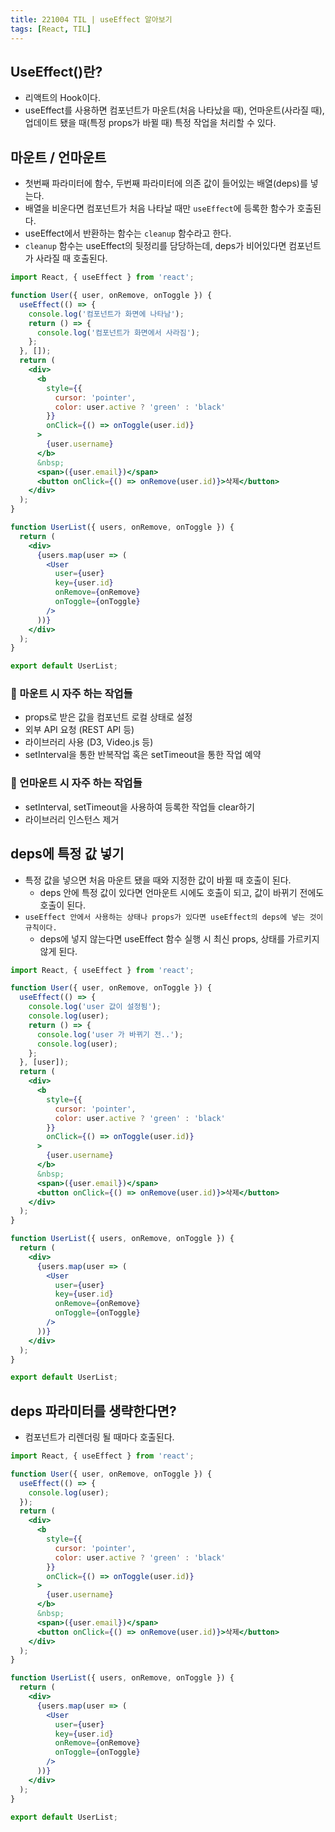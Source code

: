```yaml
---
title: 221004 TIL | useEffect 알아보기
tags: [React, TIL]
---
```


## UseEffect()란?

- 리액트의 Hook이다.
- useEffect를 사용하면 컴포넌트가 마운트(처음 나타났을 때), 언마운트(사라질 때), 업데이트 됐을 때(특정 props가 바뀔 때) 특정 작업을 처리할 수 있다.

## 마운트 / 언마운트

- 첫번째 파라미터에 함수, 두번째 파라미터에 의존 값이 들어있는 배열(deps)를 넣는다.
- 배열을 비운다면 컴포넌트가 처음 나타날 때만 `useEffect`에 등록한 함수가 호출된다.
- useEffect에서 반환하는 함수는 `cleanup` 함수라고 한다.
- `cleanup` 함수는 useEffect의 뒷정리를 담당하는데, deps가 비어있다면 컴포넌트가 사라질 때 호출된다.

```jsx
import React, { useEffect } from 'react';

function User({ user, onRemove, onToggle }) {
  useEffect(() => {
    console.log('컴포넌트가 화면에 나타남');
    return () => {
      console.log('컴포넌트가 화면에서 사라짐');
    };
  }, []);
  return (
    <div>
      <b
        style={{
          cursor: 'pointer',
          color: user.active ? 'green' : 'black'
        }}
        onClick={() => onToggle(user.id)}
      >
        {user.username}
      </b>
      &nbsp;
      <span>({user.email})</span>
      <button onClick={() => onRemove(user.id)}>삭제</button>
    </div>
  );
}

function UserList({ users, onRemove, onToggle }) {
  return (
    <div>
      {users.map(user => (
        <User
          user={user}
          key={user.id}
          onRemove={onRemove}
          onToggle={onToggle}
        />
      ))}
    </div>
  );
}

export default UserList;
```

### 🔨 마운트 시 자주 하는 작업들

- props로 받은 값을 컴포넌트 로컬 상태로 설정
- 외부 API 요청 (REST API 등)
- 라이브러리 사용 (D3, Video.js 등)
- setInterval을 통한 반복작업 혹은 setTimeout을 통한 작업 예약

### 🔧 언마운트 시 자주 하는 작업들

- setInterval, setTimeout을 사용하여 등록한 작업들 clear하기
- 라이브러리 인스턴스 제거

## deps에 특정 값 넣기

- 특정 값을 넣으면 처음 마운트 됐을 때와 지정한 값이 바뀔 때 호출이 된다.
    - deps 안에 특정 값이 있다면 언마운트 시에도 호출이 되고, 값이 바뀌기 전에도 호출이 된다.
- `useEffect 안에서 사용하는 상태나 props가 있다면 useEffect의 deps에 넣는 것이 규칙이다.`
    - deps에 넣지 않는다면 useEffect 함수 실행 시 최신 props, 상태를 가르키지 않게 된다.

```jsx
import React, { useEffect } from 'react';

function User({ user, onRemove, onToggle }) {
  useEffect(() => {
    console.log('user 값이 설정됨');
    console.log(user);
    return () => {
      console.log('user 가 바뀌기 전..');
      console.log(user);
    };
  }, [user]);
  return (
    <div>
      <b
        style={{
          cursor: 'pointer',
          color: user.active ? 'green' : 'black'
        }}
        onClick={() => onToggle(user.id)}
      >
        {user.username}
      </b>
      &nbsp;
      <span>({user.email})</span>
      <button onClick={() => onRemove(user.id)}>삭제</button>
    </div>
  );
}

function UserList({ users, onRemove, onToggle }) {
  return (
    <div>
      {users.map(user => (
        <User
          user={user}
          key={user.id}
          onRemove={onRemove}
          onToggle={onToggle}
        />
      ))}
    </div>
  );
}

export default UserList;
```

## deps 파라미터를 생략한다면?

- 컴포넌트가 리렌더링 될 때마다 호출된다.

```jsx
import React, { useEffect } from 'react';

function User({ user, onRemove, onToggle }) {
  useEffect(() => {
    console.log(user);
  });
  return (
    <div>
      <b
        style={{
          cursor: 'pointer',
          color: user.active ? 'green' : 'black'
        }}
        onClick={() => onToggle(user.id)}
      >
        {user.username}
      </b>
      &nbsp;
      <span>({user.email})</span>
      <button onClick={() => onRemove(user.id)}>삭제</button>
    </div>
  );
}

function UserList({ users, onRemove, onToggle }) {
  return (
    <div>
      {users.map(user => (
        <User
          user={user}
          key={user.id}
          onRemove={onRemove}
          onToggle={onToggle}
        />
      ))}
    </div>
  );
}

export default UserList;
```